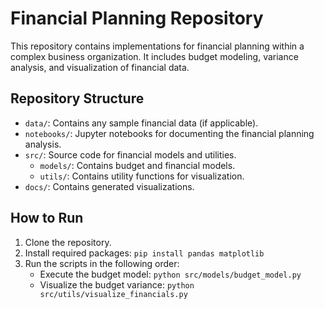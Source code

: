 # Financial Planning Repository

This repository contains implementations for financial planning within a complex business organization. It includes budget modeling, variance analysis, and visualization of financial data.

## Repository Structure

- `data/`: Contains any sample financial data (if applicable).
- `notebooks/`: Jupyter notebooks for documenting the financial planning analysis.
- `src/`: Source code for financial models and utilities.
  - `models/`: Contains budget and financial models.
  - `utils/`: Contains utility functions for visualization.
- `docs/`: Contains generated visualizations.

## How to Run

1. Clone the repository.
2. Install required packages: `pip install pandas matplotlib`
3. Run the scripts in the following order:
   - Execute the budget model: `python src/models/budget_model.py`
   - Visualize the budget variance: `python src/utils/visualize_financials.py`